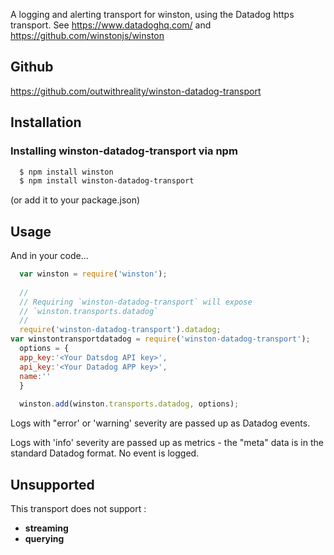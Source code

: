 A logging and alerting transport for winston, using the Datadog https transport. See https://www.datadoghq.com/ and https://github.com/winstonjs/winston

## Github

https://github.com/outwithreality/winston-datadog-transport

## Installation

### Installing winston-datadog-transport via npm

``` sh
  $ npm install winston
  $ npm install winston-datadog-transport
```
(or add it to your package.json)

## Usage


And in your code...

``` js
  var winston = require('winston');
  
  //
  // Requiring `winston-datadog-transport` will expose
  // `winston.transports.datadog`
  //
  require('winston-datadog-transport').datadog;
var winstontransportdatadog = require('winston-datadog-transport');
  options = {
  app_key:'<Your Datsdog API key>',
  api_key:'<Your Datadog APP key>',
  name:''
  }
  
  winston.add(winston.transports.datadog, options);
```
Logs with "error' or 'warning' severity are passed up as Datadog events.

Logs with 'info' severity are passed up as metrics - the "meta" data is in the standard Datadog format. No event is logged.

## Unsupported
This transport does not support :

* **streaming**
* **querying**


[0]: https://github.com/flatiron/winston
